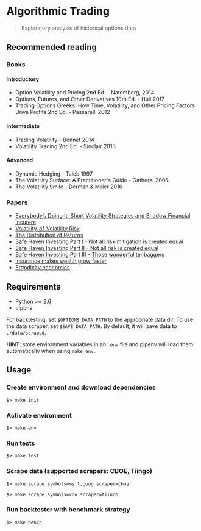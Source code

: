 Algorithmic Trading
==============================

> Exploratory analysis of historical options data

## Recommended reading

### Books

#### Introductory
- Option Volatility and Pricing 2nd Ed. - Natemberg, 2014
- Options, Futures, and Other Derivatives 10th Ed. - Hull 2017
- Trading Options Greeks: How Time, Volatility, and Other Pricing Factors Drive Profits 2nd Ed. - Passarelli 2012

#### Intermediate
- Trading Volatility - Bennet 2014
- Volatility Trading 2nd Ed. - Sinclair 2013

#### Advanced
- Dynamic Hedging - Taleb 1997
- The Volatility Surface: A Practitioner's Guide - Gatheral 2006
- The Volatility Smile - Derman & Miller 2016

### Papers
- [Everybody’s Doing It: Short Volatility Strategies and Shadow Financial Insurers](https://papers.ssrn.com/sol3/papers.cfm?abstract_id=3071457)
- [Volatility-of-Volatility Risk](https://papers.ssrn.com/sol3/papers.cfm?abstract_id=2497759)
- [The Distribution of Returns](https://papers.ssrn.com/sol3/papers.cfm?abstract_id=2828744)
- [Safe Haven Investing Part I - Not all risk mitigation is created equal](https://www.universa.net/UniversaResearch_SafeHavenPart1_RiskMitigation.pdf)
- [Safe Haven Investing Part II - Not all risk is created equal](https://www.universa.net/UniversaResearch_SafeHavenPart2_NotAllRisk.pdf)
- [Safe Haven Investing Part III - Those wonderful tenbaggers](https://www.universa.net/UniversaResearch_SafeHavenPart3_Tenbaggers.pdf)
- [Insurance makes wealth grow faster](https://arxiv.org/abs/1507.04655)
- [Ergodicity economics](https://ergodicityeconomics.files.wordpress.com/2018/06/ergodicity_economics.pdf)

## Requirements

- Python >= 3.6
- pipenv

For backtesting, set `$OPTIONS_DATA_PATH` to the appropriate data dir.
To use the data scraper, set `$SAVE_DATA_PATH`. By default, it will save data to `./data/scraped`.

**HINT**: store environment variables in an `.env` file and pipenv will load them automatically when using `make env`.

## Usage

### Create environment and download dependencies

```shell
$> make init
```

### Activate environment

```shell
$> make env
```

### Run tests

```shell
$> make test
```

### Scrape data (supported scrapers: CBOE, Tiingo)

```shell
$> make scrape symbols=msft,goog scraper=cboe

$> make scrape symbols=voo scraper=tiingo
```

### Run backtester with benchmark strategy

```shell
$> make bench
```
